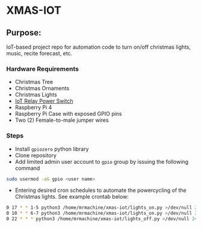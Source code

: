 # XMAS-IOT
## Purpose:
IoT-based project repo for automation code to turn on/off christmas lights, music, recite forecast, etc.

### Hardware Requirements
- Christmas Tree
- Christmas Ornaments
- Christmas Lights
- [IoT Relay Power Switch]()
- Raspberry Pi 4
- Raspberry Pi Case with exposed GPIO pins
- Two (2) Female-to-male jumper wires

### Steps
- Install ```gpiozero``` python library
- Clone repository
- Add limited admin user account to ```gpio``` group by issuing the following command

```bash
sudo usermod -aG gpio <user name>
```

- Entering desired cron schedules to automate the powercycling of the Christmas lights. See example crontab below:
```bash
0 17 * * 1-5 python3 /home/mrmachine/xmas-iot/lights_on.py >/dev/null 2<&1
0 10 * * 6-7 python3 /home/mrmachine/xmas-iot/lights_on.py >/dev/null 2<&1
0 22 * * * python3 /home/mrmachine/xmas-iot/lights_off.py >/dev/null 2<&1
```
